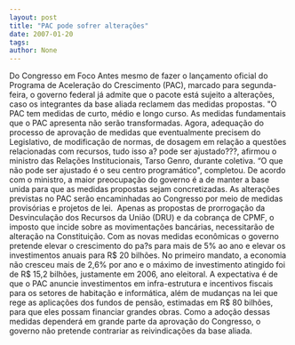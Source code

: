 ```yaml
---
layout: post
title: "PAC pode sofrer alterações"
date: 2007-01-20
tags: 
author: None
---
```

Do Congresso em Foco
Antes mesmo de fazer o lançamento oficial do Programa de Aceleração do Crescimento (PAC), marcado para segunda-feira, o governo federal já admite que o pacote está sujeito a alterações, caso os integrantes da base aliada reclamem das medidas propostas. 
\"O PAC tem medidas de curto, médio e longo curso. As medidas fundamentais que o PAC apresenta não serão transformadas. Agora, adequação do processo de aprovação de medidas que eventualmente precisem do Legislativo, de modificação de normas, de dosagem em relação a questões relacionadas com recursos, tudo isso a? pode ser ajustado???, afirmou o ministro das Relações Institucionais, Tarso Genro, durante coletiva. “O que não pode ser ajustado é o seu centro programático\", completou.
De acordo com o ministro, a maior preocupação do governo é a de manter a base unida para que as medidas propostas sejam concretizadas. As alterações previstas no PAC serão encaminhadas ao Congresso por meio de medidas provisórias e projetos de lei.&nbsp; 
Apenas as propostas de prorrogação da Desvinculação dos Recursos da União (DRU) e da cobrança de CPMF, o imposto que incide sobre as movimentações bancárias, necessitarão de alteração na Constituição. 
Com as novas medidas econômicas o governo pretende elevar o crescimento do pa?s para mais de 5% ao ano e elevar os investimentos anuais para R$ 20 bilhões. No primeiro mandato, a economia não cresceu mais de 2,6% por ano e o máximo de investimento atingido foi de R$ 15,2 bilhões, justamente em 2006, ano eleitoral.
A expectativa é de que o PAC anuncie investimentos em infra-estrutura e incentivos fiscais para os setores de habitação e informática, além de mudanças na lei que rege as aplicações dos fundos de pensão, estimadas em R$ 80 bilhões, para que eles possam financiar grandes obras.
Como a adoção dessas medidas dependerá em grande parte da aprovação do Congresso, o governo não pretende contrariar as reivindicações da base aliada.  